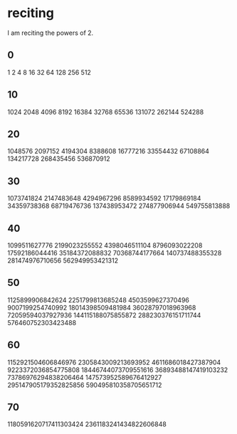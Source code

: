 # reciting
I am reciting the powers of 2.

## 0
1
2
4
8
16
32
64
128
256
512

## 10
1024
2048
4096
8192
16384
32768
65536
131072
262144
524288

## 20
1048576
2097152
4194304
8388608
16777216
33554432
67108864
134217728
268435456
536870912

## 30
1073741824
2147483648
4294967296
8589934592
17179869184
34359738368
68719476736
137438953472
274877906944
549755813888

## 40
1099511627776
2199023255552
4398046511104
8796093022208
17592186044416
35184372088832
70368744177664
140737488355328
281474976710656
562949953421312

## 50
1125899906842624
2251799813685248
4503599627370496
9007199254740992
18014398509481984
36028797018963968
72059594037927936
144115188075855872
288230376151711744
576460752303423488

## 60
1152921504606846976
2305843009213693952
4611686018427387904
9223372036854775808
18446744073709551616
36893488147419103232
73786976294838206464
147573952589676412927
295147905179352825856
590495810358705651712

## 70
1180591620717411303424
2361183241434822606848
